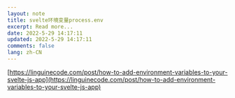 ```yaml
---
layout: note
title: svelte环境变量process.env
excerpt: Read more...
date: 2022-5-29 14:17:11
updated: 2022-5-29 14:17:11
comments: false
lang: zh-CN
---
```


[https://linguinecode.com/post/how-to-add-environment-variables-to-your-svelte-js-app](https://linguinecode.com/post/how-to-add-environment-variables-to-your-svelte-js-app)
  